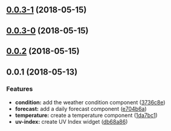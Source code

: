 <a name="0.0.3-1"></a>
## [0.0.3-1](https://github.com/kensodemann/kws-weather-widgets/compare/v0.0.3-0...v0.0.3-1) (2018-05-15)



<a name="0.0.3-0"></a>
## [0.0.3-0](https://github.com/kensodemann/kws-weather-widgets/compare/v0.0.2...v0.0.3-0) (2018-05-15)



<a name="0.0.2"></a>
## [0.0.2](https://github.com/kensodemann/kws-weather-widgets/compare/v0.0.1...v0.0.2) (2018-05-15)



<a name="0.0.1"></a>
## 0.0.1 (2018-05-13)


### Features

* **condition:** add the weather condition component ([3736c8e](https://github.com/kensodemann/kws-weather-widgets/commit/3736c8e))
* **forecast:** add a daily forecast component ([e704b6a](https://github.com/kensodemann/kws-weather-widgets/commit/e704b6a))
* **temperature:** create a temperature component ([1da7bc1](https://github.com/kensodemann/kws-weather-widgets/commit/1da7bc1))
* **uv-index:** create UV Index widget ([db68a86](https://github.com/kensodemann/kws-weather-widgets/commit/db68a86))



